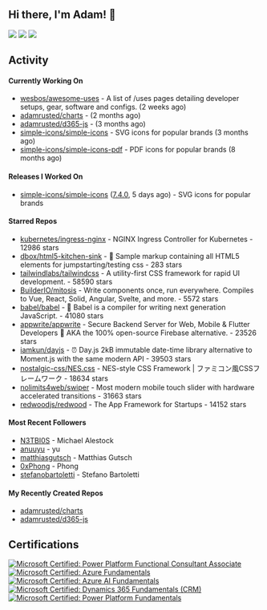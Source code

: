 ## Hi there, I'm Adam! 👋

[![](https://img.shields.io/badge/-@adamrusted-%231DA1F2?style=for-the-badge&logo=twitter&logoColor=ffffff)](https://twitter.com/adamrusted)
[![](https://img.shields.io/badge/-@adamrusted-%23E1306C?style=for-the-badge&logo=instagram&logoColor=ffffff)](https://www.instagram.com/adamrusted/)
[![](https://img.shields.io/badge/-@adamrusted-%230A66C2?style=for-the-badge&logo=linkedin&logoColor=ffffff)](https://www.linkedin.com/in/adamrusted/)

## Activity

#### Currently Working On

- [wesbos/awesome-uses](https://github.com/wesbos/awesome-uses) - A list of /uses pages detailing developer setups, gear, software and configs. (2 weeks ago)
- [adamrusted/charts](https://github.com/adamrusted/charts) -  (2 months ago)
- [adamrusted/d365-js](https://github.com/adamrusted/d365-js) -  (3 months ago)
- [simple-icons/simple-icons](https://github.com/simple-icons/simple-icons) - SVG icons for popular brands (3 months ago)
- [simple-icons/simple-icons-pdf](https://github.com/simple-icons/simple-icons-pdf) - PDF icons for popular brands (8 months ago)

#### Releases I Worked On

- [simple-icons/simple-icons](https://github.com/simple-icons/simple-icons) ([7.4.0](https://github.com/simple-icons/simple-icons/releases/tag/7.4.0), 5 days ago) - SVG icons for popular brands

#### Starred Repos

- [kubernetes/ingress-nginx](https://github.com/kubernetes/ingress-nginx) - NGINX Ingress Controller for Kubernetes - 12986 stars
- [dbox/html5-kitchen-sink](https://github.com/dbox/html5-kitchen-sink) - :potable_water: Sample markup containing all HTML5 elements for jumpstarting/testing css - 283 stars
- [tailwindlabs/tailwindcss](https://github.com/tailwindlabs/tailwindcss) - A utility-first CSS framework for rapid UI development. - 58590 stars
- [BuilderIO/mitosis](https://github.com/BuilderIO/mitosis) - Write components once, run everywhere. Compiles to Vue, React, Solid, Angular, Svelte, and more.  - 5572 stars
- [babel/babel](https://github.com/babel/babel) - 🐠 Babel is a compiler for writing next generation JavaScript. - 41080 stars
- [appwrite/appwrite](https://github.com/appwrite/appwrite) - Secure Backend Server for Web, Mobile &amp; Flutter Developers 🚀 AKA the 100% open-source Firebase alternative. - 23526 stars
- [iamkun/dayjs](https://github.com/iamkun/dayjs) - ⏰ Day.js 2kB immutable date-time library alternative to Moment.js with the same modern API - 39503 stars
- [nostalgic-css/NES.css](https://github.com/nostalgic-css/NES.css) - NES-style CSS Framework | ファミコン風CSSフレームワーク - 18634 stars
- [nolimits4web/swiper](https://github.com/nolimits4web/swiper) - Most modern mobile touch slider with hardware accelerated transitions - 31663 stars
- [redwoodjs/redwood](https://github.com/redwoodjs/redwood) - The App Framework for Startups - 14152 stars

#### Most Recent Followers

- [N3TBI0S](https://github.com/N3TBI0S) - Michael Alestock
- [anuuyu](https://github.com/anuuyu) - yu
- [matthiasgutsch](https://github.com/matthiasgutsch) - Matthias Gutsch
- [0xPhong](https://github.com/0xPhong) - Phong
- [stefanobartoletti](https://github.com/stefanobartoletti) - Stefano Bartoletti

#### My Recently Created Repos

- [adamrusted/charts](https://github.com/adamrusted/charts)
- [adamrusted/d365-js](https://github.com/adamrusted/d365-js)

## Certifications

<!--START_SECTION:badges-->

[![Microsoft Certified: Power Platform Functional Consultant Associate](https://images.credly.com/size/110x110/images/243ab956-2af5-4abd-8b91-27bc580f17ae/power-platform-functional-consultant-600x600__1_.png)](http://www.credly.com/badges/d29ed321-3a8a-449c-8947-1fb15791d6b7 "Microsoft Certified: Power Platform Functional Consultant Associate")
[![Microsoft Certified: Azure Fundamentals](https://images.credly.com/size/110x110/images/be8fcaeb-c769-4858-b567-ffaaa73ce8cf/image.png)](http://www.credly.com/badges/3bf5223d-64d4-4904-aff4-01703b48259e "Microsoft Certified: Azure Fundamentals")
[![Microsoft Certified: Azure AI Fundamentals](https://images.credly.com/size/110x110/images/4136ced8-75d5-4afb-8677-40b6236e2672/azure-ai-fundamentals-600x600.png)](http://www.credly.com/badges/985ff44a-c9dc-4117-9617-d3d9671e5ce8 "Microsoft Certified: Azure AI Fundamentals")
[![Microsoft Certified: Dynamics 365 Fundamentals (CRM)](https://images.credly.com/size/110x110/images/42992295-0ee2-4527-982d-e51efbec40fc/dynamics365-fundamentals-crm-600x600.png)](http://www.credly.com/badges/21af3b02-5f96-45e3-8c89-48e34284d958 "Microsoft Certified: Dynamics 365 Fundamentals (CRM)")
[![Microsoft Certified: Power Platform Fundamentals](https://images.credly.com/size/110x110/images/2a6251f2-737b-4bf6-9190-d77570cc76fc/CERT-Fundamentals-Power-Platform.png)](http://www.credly.com/badges/3c80e661-2b7d-44e4-84f4-42fe811330f1 "Microsoft Certified: Power Platform Fundamentals")
<!--END_SECTION:badges-->

